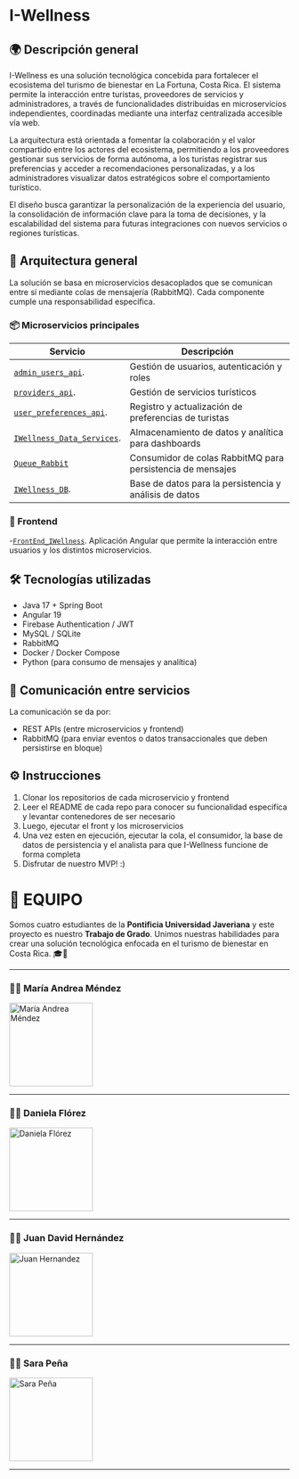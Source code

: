 # I-Wellness 


## 🌍 Descripción general

I-Wellness es una solución tecnológica concebida para fortalecer el ecosistema del turismo de bienestar en La Fortuna, Costa Rica. El sistema permite la interacción entre turistas, proveedores de servicios y administradores, a través de funcionalidades distribuidas en microservicios independientes, coordinadas mediante una interfaz centralizada accesible vía web.

La arquitectura está orientada a fomentar la colaboración y el valor compartido entre los actores del ecosistema, permitiendo a los proveedores gestionar sus servicios de forma autónoma, a los turistas registrar sus preferencias y acceder a recomendaciones personalizadas, y a los administradores visualizar datos estratégicos sobre el comportamiento turístico.

El diseño busca garantizar la personalización de la experiencia del usuario, la consolidación de información clave para la toma de decisiones, y la escalabilidad del sistema para futuras integraciones con nuevos servicios o regiones turísticas.

## 🧩 Arquitectura general

La solución se basa en microservicios desacoplados que se comunican entre sí mediante colas de mensajería (RabbitMQ). Cada componente cumple una responsabilidad específica.

### 📦 Microservicios principales

| Servicio               | Descripción                                                  |
|------------------------|--------------------------------------------------------------|
|  [`admin_users_api`](https://github.com/IWellnessTesis/IWellness_data_services/tree/main).      | Gestión de usuarios, autenticación y roles                   |
| [`providers_api`](https://github.com/IWellnessTesis/providers_api).        | Gestión de servicios turísticos            |
| [`user_preferences_api`](https://github.com/IWellnessTesis/user_preferences_api). | Registro y actualización de preferencias de turistas         |
| [`IWellness_Data_Services`](https://github.com/IWellnessTesis/IWellness_data_services/tree/main). | Almacenamiento de datos y analítica para dashboards     |
| [`Queue_Rabbit`](https://github.com/IWellnessTesis/Queue-Rabbit)         | Consumidor de colas RabbitMQ para persistencia de mensajes   |
| [`IWellness_DB`](https://github.com/IWellnessTesis/IWellness-DB). | Base de datos para la persistencia y análisis de datos

### 🎨 Frontend

-[`FrontEnd_IWellness`](https://github.com/IWellnessTesis/FrontEnd_IWellness). 
  Aplicación Angular que permite la interacción entre usuarios y los distintos microservicios.

## 🛠️ Tecnologías utilizadas

- Java 17 + Spring Boot
- Angular 19
- Firebase Authentication / JWT
- MySQL / SQLite
- RabbitMQ
- Docker / Docker Compose
- Python (para consumo de mensajes y analítica)

## 🔄 Comunicación entre servicios

La comunicación se da por:

- REST APIs (entre microservicios y frontend)
- RabbitMQ (para enviar eventos o datos transaccionales que deben persistirse en bloque)

## ⚙️ Instrucciones

1. Clonar los repositorios de cada microservicio y frontend
2. Leer el README de cada repo para conocer su funcionalidad especifica y levantar contenedores de ser necesario
3. Luego, ejecutar el front y los microservicios
4. Una vez esten en ejecución, ejecutar la cola, el consumidor, la base de datos de persistencia y el analista para que I-Wellness funcione de forma completa
5. Disfrutar de nuestro MVP! :)
   
# 🤝 EQUIPO

Somos cuatro estudiantes de la **Pontificia Universidad Javeriana** y este proyecto es nuestro **Trabajo de Grado**. Unimos nuestras habilidades para crear una solución tecnológica enfocada en el turismo de bienestar en Costa Rica. 🎓🚀

---

### 👩‍💻 María Andrea Méndez  
<img src="https://github.com/user-attachments/assets/d6bbf8a1-3fd9-4d9e-a510-260326e911af" alt="María Andrea Méndez" height="150"/>

---

### 👩‍💻 Daniela Flórez  
<img src="https://github.com/user-attachments/assets/74a6bdf7-c402-4ddb-8f7d-165ba9b6999e" alt="Daniela Flórez" height="150"/>

---

### 👨‍💻 Juan David Hernández
<img src="(https://github.com/user-attachments/assets/03480bc6-ef8e-474a-a8a1-67cce9bbb60c)" alt="Juan Hernandez" height="150"/>


---

### 👩‍💻 Sara Peña  
<img src="https://github.com/user-attachments/assets/dd1b58e5-6241-4615-8761-667da56ef754" alt="Sara Peña" height="150"/>

---

